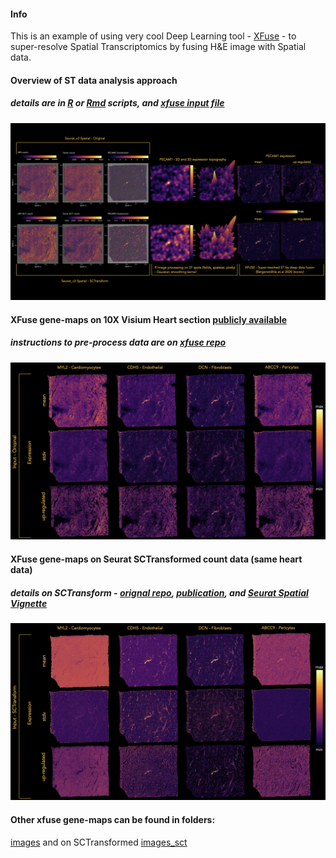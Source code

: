 #### Info
This is an example of using very cool Deep Learning tool - [XFuse](https://github.com/ludvb/xfuse) - to super-resolve Spatial Transcriptomics by fusing H&E image with Spatial data.

#### Overview of ST data analysis approach
##### details are in [R](https://github.com/alikhuseynov/xfuse_heartVisium/blob/main/st_adult_heartLV_git.R) or [Rmd](https://github.com/alikhuseynov/xfuse_heartVisium/blob/main/st_adult_heartLV_git.Rmd) scripts, and [xfuse input file](https://github.com/alikhuseynov/xfuse_heartVisium/blob/main/my-config.toml)
![Spatial approach - overview](https://github.com/alikhuseynov/xfuse_heartVisium/blob/main/visium_sct1.png)

#### XFuse gene-maps on 10X Visium Heart section [publicly available](https://support.10xgenomics.com/spatial-gene-expression/datasets/)
##### instructions to pre-process data are on [xfuse repo](https://github.com/ludvb/xfuse) 
![xfuse on Visium Heart2](https://github.com/alikhuseynov/xfuse_heartVisium/blob/main/visium_sct2.png)

#### XFuse gene-maps on Seurat SCTransformed count data (same heart data)
##### details on SCTransform - [orignal repo](https://github.com/ChristophH/sctransform), [publication](https://genomebiology.biomedcentral.com/articles/10.1186/s13059-019-1874-1), and [Seurat Spatial Vignette](https://satijalab.org/seurat/v3.2/spatial_vignette.html)
![xfuse on Visium Heart3](https://github.com/alikhuseynov/xfuse_heartVisium/blob/main/visium_sct3.png)

#### Other xfuse gene-maps can be found in folders:
[images](https://github.com/alikhuseynov/xfuse_heartVisium/tree/main/images)
and on SCTransformed [images_sct](https://github.com/alikhuseynov/xfuse_heartVisium/tree/main/images_sct)
